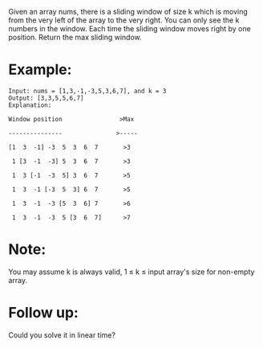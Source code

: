 ﻿﻿Given an array nums, there is a sliding window of size k which is moving from the very left of the array to the very right. You can only see the k numbers in the window. Each time the sliding window moves right by one position. Return the max sliding window.

# Example:
```
Input: nums = [1,3,-1,-3,5,3,6,7], and k = 3
Output: [3,3,5,5,6,7] 
Explanation: 

Window position                >Max

---------------               >-----

[1  3  -1] -3  5  3  6  7       >3

 1 [3  -1  -3] 5  3  6  7       >3

 1  3 [-1  -3  5] 3  6  7       >5

 1  3  -1 [-3  5  3] 6  7       >5

 1  3  -1  -3 [5  3  6] 7       >6

 1  3  -1  -3  5 [3  6  7]      >7
```
# Note:
You may assume k is always valid, 1 ≤ k ≤ input array's size for non-empty array.

# Follow up:
Could you solve it in linear time?